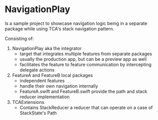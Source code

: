 # NavigationPlay


Is a sample project to showcase navigation logic being in a separate package while using TCA's stack navigation pattern.

Consisting of:


1. NavigationPlay aka the integrator
    - target that integrates multiple features from separate packages
    - usually the production app, but can be a preview app as well
    - facilitates the feature to feature communication by intercepting delegate actions
2. FeatureA and FeatureB local packages
    - independent features
    - handle their own navigation internally
    - FeatureA.swift and FeatureB.swift provide the path and stack reducer implementation
3. TCAExtensions
    - Contains StackReducer a reducer that can operate on a case of StackState's Path
